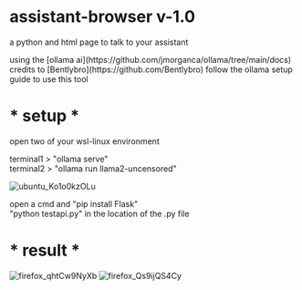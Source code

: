 # assistant-browser v-1.0
a python and html page to talk to your assistant
<div>using the [ollama ai](https://github.com/jmorganca/ollama/tree/main/docs)</div>
credits to [Bentlybro](https://github.com/Bentlybro)
follow the ollama setup guide to use this tool

# * setup *
open two of your wsl-linux environment
<div>terminal1 > "ollama serve"</div>
terminal2 > "ollama run llama2-uncensored"

![ubuntu_Ko1o0kzOLu](https://github.com/ConTronTech/assistant-browser/assets/120324560/ce4cfbdf-a151-4cd7-8c49-253e97de5fae)

<div>open a cmd and "pip install Flask"</div>
"python testapi.py" in the location of the .py file

# * result *
![firefox_qhtCw9NyXb](https://github.com/ConTronTech/assistant-browser/assets/120324560/161aa9a5-031b-4ff8-b7f8-428035f3ff3a)
![firefox_Qs9ijQS4Cy](https://github.com/ConTronTech/assistant-browser/assets/120324560/bb9869b4-7008-4ac1-8d99-a91d37ae8517)


